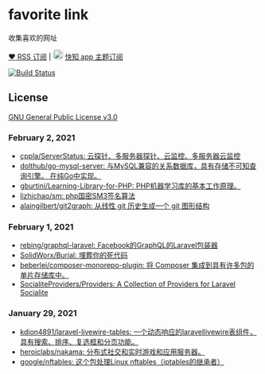 # favorite link

收集喜欢的网址

[:heart: RSS 订阅](https://rsshub.app/github/file/guanguans/favorite-link/master/README.md) | <img src="https://kz.sync163.com/static/img/logo.f071e0ef.png" width="20" style="width: 20px;height: 20px;border-radius: 5px;"> [快知 app 主题订阅](https://kz.sync163.com/web/topic/vqNzr2P81R6Yk?uid=zVQMRKgkGRP0A)

[![Build Status](https://travis-ci.org/guanguans/favorite-link.svg?branch=master)](https://travis-ci.org/guanguans/favorite-link)

## License
[GNU General Public License v3.0](LICENSE)



### February 2, 2021 
- [cppla/ServerStatus: 云探针、多服务器探针、云监控、多服务器云监控](https://github.com/cppla/ServerStatus) 
- [dolthub/go-mysql-server: 与MySQL兼容的关系数据库，具有存储不可知查询引擎。 在纯Go中实现。](https://github.com/dolthub/go-mysql-server) 
- [gburtini/Learning-Library-for-PHP: PHP机器学习库的基本工作原理。](https://github.com/gburtini/Learning-Library-for-PHP) 
- [lizhichao/sm: php国密SM3签名算法](https://github.com/lizhichao/sm) 
- [alaingilbert/git2graph: 从线性 git 历史生成一个 git 图形结构](https://github.com/alaingilbert/git2graph) 
### February 1, 2021 
- [rebing/graphql-laravel: Facebook的GraphQL的Laravel包装器](https://github.com/rebing/graphql-laravel) 
- [SolidWorx/Burial: 埋葬你的死代码](https://github.com/SolidWorx/Burial) 
- [beberlei/composer-monorepo-plugin: 将 Composer 集成到具有许多包的单片存储库中。](https://github.com/beberlei/composer-monorepo-plugin) 
- [SocialiteProviders/Providers: A Collection of Providers for Laravel Socialite](https://github.com/SocialiteProviders/Providers) 
### January 29, 2021 
- [kdion4891/laravel-livewire-tables: 一个动态响应的laravellivewire表组件，具有搜索、排序、复选框和分页功能。](https://github.com/kdion4891/laravel-livewire-tables) 
- [heroiclabs/nakama: 分布式社交和实时游戏和应用服务器。](https://github.com/heroiclabs/nakama) 
- [google/nftables: 这个包处理Linux nftables（iptables的继承者）](https://github.com/google/nftables) 
